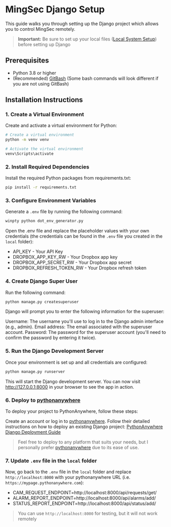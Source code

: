 # MingSec Django Setup

This guide walks you through setting up the Django project which allows you to control MingSec remotely.

>**Important:** Be sure to set up your local files ([Local System Setup](../Local/README.md)) before setting up Django

## Prerequisites

- Python 3.8 or higher
- (Recommended) [GitBash](https://git-scm.com/downloads) (Some bash commands will look different if you are not using GitBash)

## Installation Instructions

### 1. Create a Virtual Environment
Create and activate a virtual environment for Python:

```bash
# Create a virtual environment
python -m venv venv

# Activate the virtual environment
venv\Scripts\activate
```

### 2. Install Required Dependencies
Install the required Python packages from requirements.txt:

```bash
pip install -r requirements.txt
```

### 3. Configure Environment Variables
Generate a `.env` file by running the following command:

```bash
winpty python dot_env_generator.py
```

Open the .env file and replace the placeholder values with your own credentials (the credentials can be found in the `.env` file you created in the `local` folder):

- API_KEY - Your API Key
- DROPBOX_APP_KEY_RW - Your Dropbox app key
- DROPBOX_APP_SECRET_RW - Your Dropbox app secret
- DROPBOX_REFRESH_TOKEN_RW - Your Dropbox refresh token

### 4. Create Django Super User
Run the following command:

```bash
python manage.py createsuperuser
```

Django will prompt you to enter the following information for the superuser:

Username: The username you'll use to log in to the Django admin interface (e.g., admin).
Email address: The email associated with the superuser account.
Password: The password for the superuser account (you'll need to confirm the password by entering it twice).

### 5. Run the Django Development Server
Once your environment is set up and all credentials are configured:

```bash
python manage.py runserver
```

This will start the Django development server. You can now visit http://127.0.0.1:8000 in your browser to see the app in action.

### 6. Deploy to [pythonanywhere](https://www.pythonanywhere.com/)
To deploy your project to PythonAnywhere, follow these steps:

Create an account or log in to [pythonanywhere](https://www.pythonanywhere.com/).
Follow their detailed instructions on how to deploy an existing Django project: [PythonAnywhere Django Deployment Guide](https://help.pythonanywhere.com/pages/DeployExistingDjangoProject/)

> Feel free to deploy to any platform that suits your needs, but I personally prefer [pythonanywhere](https://www.pythonanywhere.com/) due to its ease of use.

### 7. Update `.env` file in the `local` folder

Now, go back to the `.env` file in the `local` folder and replace `http://localhost:8000` with your pythonanywhere URL (i.e. `https://mypage.pythonanywhere.com`):

- CAM_REQUEST_ENDPOINT=http://localhost:8000/api/requests/get/
- ALARM_REPORT_ENDPOINT=http://localhost:8000/api/alarms/add/
- STATUS_REPORT_ENDPOINT=http://localhost:8000/api/status/add/

> You can use `http://localhost:8000` for testing, but it will not work remotely